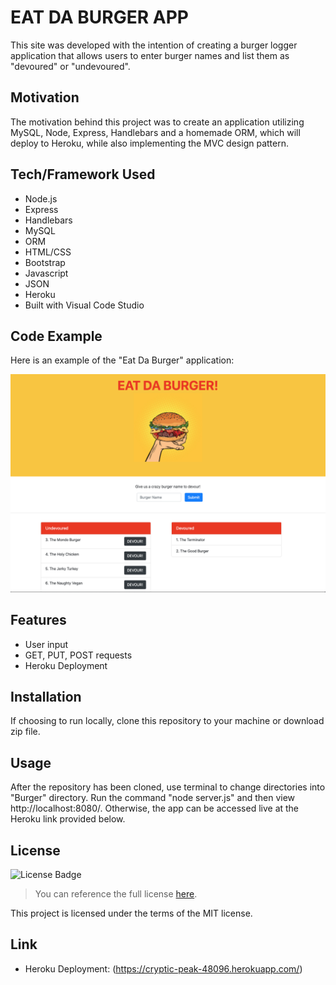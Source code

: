 # EAT DA BURGER APP
This site was developed with the intention of creating a burger logger application that allows users to enter burger names and list them as "devoured" or "undevoured". 

## Motivation
The motivation behind this project was to create an application utilizing MySQL, Node, Express, Handlebars and a homemade ORM, which will deploy to Heroku, while also implementing the MVC design pattern.

## Tech/Framework Used
* Node.js
* Express
* Handlebars
* MySQL
* ORM
* HTML/CSS
* Bootstrap
* Javascript
* JSON
* Heroku
* Built with Visual Code Studio

## Code Example
Here is an example of the "Eat Da Burger" application:

![Burger Demo](./public/assets/images/burgerDemo.png)

## Features
* User input
* GET, PUT, POST requests
* Heroku Deployment

## Installation
If choosing to run locally, clone this repository to your machine or download zip file.

## Usage
After the repository has been cloned, use terminal to change directories into "Burger" directory. Run the command "node server.js" and then view http://localhost:8080/. Otherwise, the app can be accessed live at the Heroku link provided below. 

## License 
![License Badge](https://img.shields.io/badge/License-MIT-green)
> You can reference the full license [here](https://github.com/Picke1id/Burger/blob/master/LICENSE).

This project is licensed under the terms of the MIT license.

## Link
* Heroku Deployment: (https://cryptic-peak-48096.herokuapp.com/)
